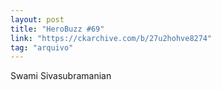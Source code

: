 ```yaml
---
layout: post
title: "HeroBuzz #69"
link: "https://ckarchive.com/b/27u2hohve8274"
tag: "arquivo"
---
```

Swami Sivasubramanian
